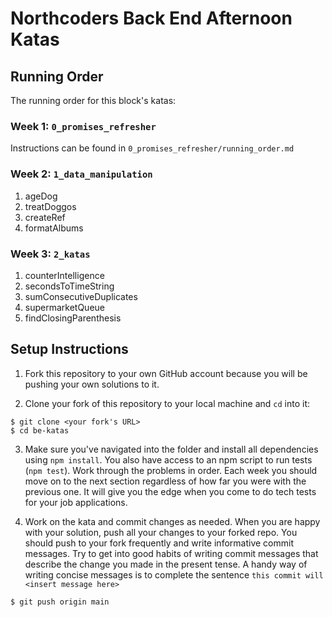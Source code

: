 # Northcoders Back End Afternoon Katas

## Running Order

The running order for this block's katas:

### Week 1: `0_promises_refresher`

Instructions can be found in `0_promises_refresher/running_order.md`

### Week 2: `1_data_manipulation`

1. ageDog
2. treatDoggos
3. createRef
4. formatAlbums

### Week 3: `2_katas`

1. counterIntelligence
2. secondsToTimeString
3. sumConsecutiveDuplicates
4. supermarketQueue
5. findClosingParenthesis

## Setup Instructions

1. Fork this repository to your own GitHub account because you will be pushing your own solutions to it.

2. Clone your fork of this repository to your local machine and `cd` into it:

```
$ git clone <your fork's URL>
$ cd be-katas
```

3. Make sure you've navigated into the folder and install all dependencies using `npm install`. You also have access to an npm script to run tests (`npm test`). Work through the problems in order. Each week you should move on to the next section regardless of how far you were with the previous one. It will give you the edge when you come to do tech tests for your job applications.

4. Work on the kata and commit changes as needed. When you are happy with your solution, push all your changes to your forked repo. You should push to your fork frequently and write informative commit messages. Try to get into good habits of writing commit messages that describe the change you made in the present tense. A handy way of writing concise messages is to complete the sentence `this commit will <insert message here>`

```
$ git push origin main
```
